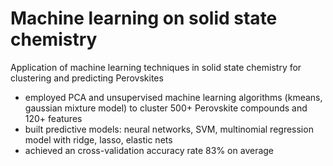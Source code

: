 # Machine learning on solid state chemistry

Application of machine learning techniques in solid state chemistry for clustering and predicting Perovskites

- employed PCA and unsupervised machine learning algorithms (kmeans, gaussian mixture model) to cluster 500+ Perovskite compounds and 120+ features
- built predictive models: neural networks, SVM, multinomial regression model with ridge, lasso, elastic nets 
- achieved an cross-validation accuracy rate 83% on average

